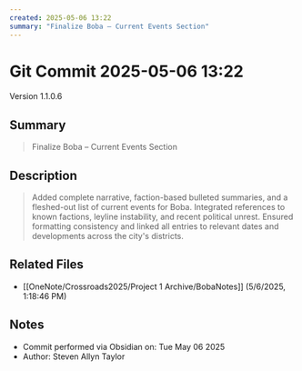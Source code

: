 ```yaml
---
created: 2025-05-06 13:22
summary: "Finalize Boba – Current Events Section"
---
```


# Git Commit 2025-05-06 13:22

Version 1.1.0.6

## Summary
> Finalize Boba – Current Events Section

## Description
> Added complete narrative, faction-based bulleted summaries, and a fleshed-out list of current events for Boba. Integrated references to known factions, leyline instability, and recent political unrest. Ensured formatting consistency and linked all entries to relevant dates and developments across the city's districts.

## Related Files
- [[OneNote/Crossroads2025/Project 1 Archive/BobaNotes]] (5/6/2025, 1:18:46 PM)

## Notes
- Commit performed via Obsidian on: Tue May 06 2025
- Author: Steven Allyn Taylor

